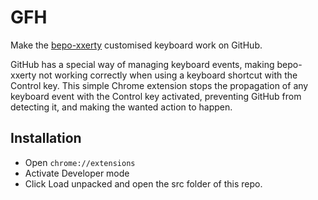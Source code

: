 # GFH

Make the [bepo-xxerty](https://github.com/Zwyx/bepo-xxerty) customised keyboard work on GitHub.

GitHub has a special way of managing keyboard events, making bepo-xxerty not working correctly when using a keyboard shortcut with the Control key. This simple Chrome extension stops the propagation of any keyboard event with the Control key activated, preventing GitHub from detecting it, and making the wanted action to happen.

## Installation

- Open `chrome://extensions`
- Activate Developer mode
- Click Load unpacked and open the src folder of this repo.
